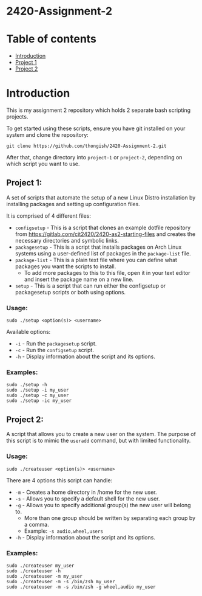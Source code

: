 # 2420-Assignment-2

# Table of contents
- [Introduction](#introduction)
- [Project 1](#project-1)
- [Project 2](#project-2)

# Introduction
This is my assignment 2 repository which holds 2 separate bash scripting projects.

To get started using these scripts, ensure you have git installed on your system and clone the repository:
```
git clone https://github.com/thongish/2420-Assignment-2.git
```

After that, change directory into `project-1` or `project-2`, depending on which script you want to use.

## Project 1:
A set of scripts that automate the setup of a new Linux Distro installation by installing packages and setting up configuration files. 

It is comprised of 4 different files:
- `configsetup` - This is a script that clones an example dotfile repository from https://gitlab.com/cit2420/2420-as2-starting-files and creates the necessary directories and symbolic links.
- `packagesetup` - This is a script that installs packages on Arch Linux systems using a user-defined list of packages in the `package-list` file.
- `package-list` - This is a plain text file where you can define what packages you want the scripts to install.
    - To add more packages to this to this file, open it in your text editor and insert the package name on a new line. 
- `setup` - This is a script that can run either the configsetup or packagesetup scripts or both using options.

### Usage:
```
sudo ./setup <option(s)> <username>
```

Available options:
- `-i` - Run the `packagesetup` script.
- `-c` - Run the `configsetup` script.
- `-h` - Display information about the script and its options.

### Examples:
```
sudo ./setup -h
sudo ./setup -i my_user
sudo ./setup -c my_user
sudo ./setup -ic my_user
```

## Project 2:
A script that allows you to create a new user on the system.
The purpose of this script is to mimic the `useradd` command, but with limited functionality.

### Usage:
```
sudo ./createuser <option(s)> <username>
```
There are 4 options this script can handle:
- `-m` - Creates a home directory in /home for the new user.
- `-s` - Allows you to specify a default shell for the new user.
- `-g` - Allows you to specify additional group(s) the new user will belong to.
    - More than one group should be written by separating each group by a comma. 
    - Example: `-s audio,wheel,users`
- `-h` - Display information about the script and its options.

### Examples:
```
sudo ./createuser my_user
sudo ./createuser -h
sudo ./createuser -m my_user
sudo ./createuser -m -s /bin/zsh my_user
sudo ./createuser -m -s /bin/zsh -g wheel,audio my_user
```
